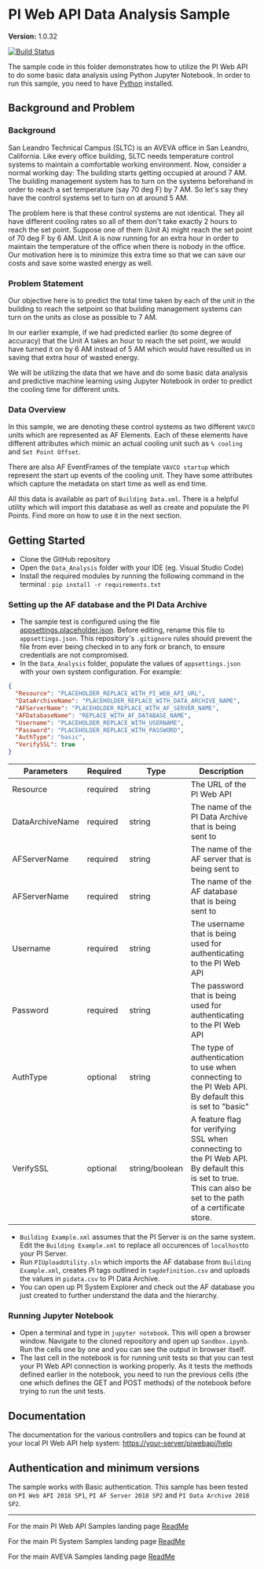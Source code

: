 # PI Web API Data Analysis Sample

**Version:** 1.0.32

[![Build Status](https://dev.azure.com/osieng/engineering/_apis/build/status/product-readiness/PI-System/aveva.sample-pi_web_api-data_analysis_jupyter-python?branchName=main)](https://dev.azure.com/osieng/engineering/_build/latest?definitionId=3088&branchName=main)

The sample code in this folder demonstrates how to utilize the PI Web API to do some basic data analysis using Python Jupyter Notebook. In order to run this sample, you need to have [Python](https://www.python.org/downloads/) installed.

## Background and Problem

### Background

San Leandro Technical Campus (SLTC) is an AVEVA office in San Leandro, California. Like every office building, SLTC needs temperature control systems to maintain a comfortable working environment. Now, consider a normal working day: The building starts getting occupied at around 7 AM. The building management system has to turn on the systems beforehand in order to reach a set temperature (say 70 deg F) by 7 AM. So let's say they have the control systems set to turn on at around 5 AM.

The problem here is that these control systems are not identical. They all have different cooling rates so all of them don't take exactly 2 hours to reach the set point. Suppose one of them (Unit A) might reach the set point of 70 deg F by 6 AM. Unit A is now running for an extra hour in order to maintain the temperature of the office when there is nobody in the office. Our motivation here is to minimize this extra time so that we can save our costs and save some wasted energy as well.

### Problem Statement

Our objective here is to predict the total time taken by each of the unit in the building to reach the setpoint so that building management systems can turn on the units as close as possible to 7 AM.

In our earlier example, if we had predicted earlier (to some degree of accuracy) that the Unit A takes an hour to reach the set point, we would have turned it on by 6 AM instead of 5 AM which would have resulted us in saving that extra hour of wasted energy.

We will be utilizing the data that we have and do some basic data analysis and predictive machine learning using Jupyter Notebook in order to predict the cooling time for different units.

### Data Overview

In this sample, we are denoting these control systems as two different `VAVCO` units which are represented as AF Elements. Each of these elements have different attributes which mimic an actual cooling unit such as `% cooling` and `Set Point Offset`.

There are also AF EventFrames of the template `VAVCO startup` which represent the start up events of the cooling unit. They have some attributes which capture the metadata on start time as well as end time.

All this data is available as part of `Building Data.xml`. There is a helpful utility which will import this database as well as create and populate the PI Points. Find more on how to use it in the next section.

## Getting Started

- Clone the GitHub repository
- Open the `Data_Analysis` folder with your IDE (eg. Visual Studio Code)
- Install the required modules by running the following command in the terminal : `pip install -r requirements.txt`

### Setting up the AF database and the PI Data Archive

- The sample test is configured using the file [appsettings.placeholder.json](appsettings.placeholder.json). Before editing, rename this file to `appsettings.json`. This repository's `.gitignore` rules should prevent the file from ever being checked in to any fork or branch, to ensure credentials are not compromised.
- In the `Data_Analysis` folder, populate the values of `appsettings.json` with your own system configuration.
  For example:

```json
{
  "Resource": "PLACEHOLDER_REPLACE_WITH_PI_WEB_API_URL",
  "DataArchiveName": "PLACEHOLDER_REPLACE_WITH_DATA_ARCHIVE_NAME",
  "AFServerName": "PLACEHOLDER_REPLACE_WITH_AF_SERVER_NAME",
  "AFDatabaseName": "REPLACE_WITH_AF_DATABASE_NAME",
  "Username": "PLACEHOLDER_REPLACE_WITH_USERNAME",
  "Password": "PLACEHOLDER_REPLACE_WITH_PASSWORD",
  "AuthType": "basic",
  "VerifySSL": true
}
```

| Parameters      | Required | Type           | Description                                                                                                                                                  |
| --------------- | -------- | -------------- | ------------------------------------------------------------------------------------------------------------------------------------------------------------ |
| Resource        | required | string         | The URL of the PI Web API                                                                                                                                    |
| DataArchiveName | required | string         | The name of the PI Data Archive that is being sent to                                                                                                        |
| AFServerName    | required | string         | The name of the AF server that is being sent to                                                                                                              |
| AFServerName    | required | string         | The name of the AF database that is being sent to                                                                                                            |
| Username        | required | string         | The username that is being used for authenticating to the PI Web API                                                                                         |
| Password        | required | string         | The password that is being used for authenticating to the PI Web API                                                                                         |
| AuthType        | optional | string         | The type of authentication to use when connecting to the PI Web API. By default this is set to "basic"                                                       |
| VerifySSL       | optional | string/boolean | A feature flag for verifying SSL when connecting to the PI Web API. By default this is set to true. This can also be set to the path of a certificate store. |

- `Building Example.xml` assumes that the PI Server is on the same system. Edit the `Building Example.xml` to replace all occurences of `localhost`to your PI Server.
- Run `PIUploadUtility.sln` which imports the AF database from `Building Example.xml`, creates PI tags outlined in `tagdefinition.csv` and uploads the values in `pidata.csv` to PI Data Archive.
- You can open up PI System Explorer and check out the AF database you just created to further understand the data and the hierarchy.

### Running Jupyter Notebook

- Open a terminal and type in `jupyter notebook`. This will open a browser window. Navigate to the cloned repository and open up `Sandbox.ipynb`. Run the cells one by one and you can see the output in browser itself.
- The last cell in the notebook is for running unit tests so that you can test your PI Web API connection is working properly. As it tests the methods defined earlier in the notebook, you need to run the previous cells (the one which defines the GET and POST methods) of the notebook before trying to run the unit tests.

## Documentation

The documentation for the various controllers and topics can be found at your local PI Web API help system: [https://your-server/piwebapi/help](https://your-server/piwebapi/help)

## Authentication and minimum versions

The sample works with Basic authentication.
This sample has been tested on `PI Web API 2018 SP1`, `PI AF Server 2018 SP2` and `PI Data Archive 2018 SP2`.

---

For the main PI Web API Samples landing page [ReadMe](https://github.com/osisoft/OSI-Samples-PI-System/tree/main/docs/PI-Web-API-Docs)

For the main PI System Samples landing page [ReadMe](https://github.com/osisoft/OSI-Samples-PI-System)

For the main AVEVA Samples landing page [ReadMe](https://github.com/osisoft/OSI-Samples)
